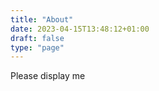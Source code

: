 ```yaml
---
title: "About"
date: 2023-04-15T13:48:12+01:00
draft: false
type: "page"
---
```


Please display me
